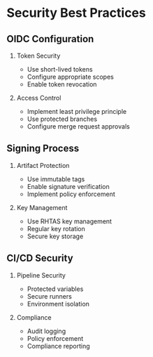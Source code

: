 # Security Best Practices

## OIDC Configuration

1. Token Security
   - Use short-lived tokens
   - Configure appropriate scopes
   - Enable token revocation

2. Access Control
   - Implement least privilege principle
   - Use protected branches
   - Configure merge request approvals

## Signing Process

1. Artifact Protection
   - Use immutable tags
   - Enable signature verification
   - Implement policy enforcement

2. Key Management
   - Use RHTAS key management
   - Regular key rotation
   - Secure key storage

## CI/CD Security

1. Pipeline Security
   - Protected variables
   - Secure runners
   - Environment isolation

2. Compliance
   - Audit logging
   - Policy enforcement
   - Compliance reporting